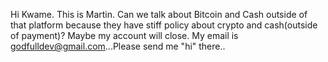 Hi Kwame. This is Martin. Can we talk about Bitcoin and Cash outside of that platform because they have stiff policy about crypto and cash(outside of payment)? Maybe my account will close. My email is godfulldev@gmail.com...Please send me "hi" there..

